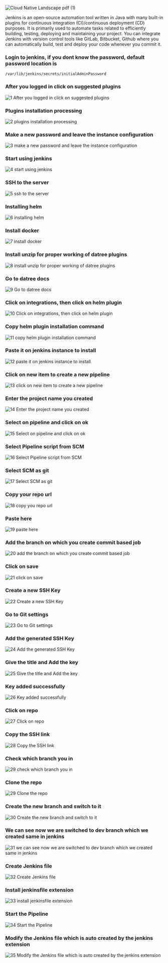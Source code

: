 ![Cloud Native Landscape pdf (1)](https://user-images.githubusercontent.com/58173938/206695665-83f9aac5-bcd2-462f-91a3-f1d30edab108.jpg)

Jenkins is an open-source automation tool written in Java with many built-in plugins for continuous integration (CI)/continuous deployment (CD) purposes. It is primarily used to automate tasks related to efficiently building, testing, deploying and maintaining your project. You can integrate Jenkins with version control tools like GitLab, Bitbucket, Github where you can automatically build, test and deploy your code whenever you commit it.

### Login to jenkins, if you dont know the password, default password location is 

```
/var/lib/jenkins/secrets/initialAdminPassword 
```

### After you logged in click on suggested plugins

![1 After you logged in click on suggested plugins](https://user-images.githubusercontent.com/58173938/206697444-61c32dbc-5bf2-4538-b625-a02b312a0756.png)

### Plugins installation processing

 ![2 plugins installation processing](https://user-images.githubusercontent.com/58173938/206697549-f9d1b36b-9565-4f7f-bfaa-6c2b2a5f99cb.png)

### Make a new password and leave the instance configuration

![3 make a new password and leave the instance configuration](https://user-images.githubusercontent.com/58173938/206697656-dffc1301-154a-4e00-8f09-3860176fb6a9.png)

### Start using jenkins

![4 start using jenkins](https://user-images.githubusercontent.com/58173938/206698509-c5c57e76-9b85-4ca3-8aaa-14ce8bf75f1b.png)

### SSH to the server

![5 ssh to the server](https://user-images.githubusercontent.com/58173938/206698625-72be29c0-eb65-46b7-92f7-f47d67b37966.png)

### Installing helm

![6 installing helm](https://user-images.githubusercontent.com/58173938/206698735-b0f88b81-afe9-4e80-9c5a-263fa707575b.png)

### Install docker

![7 install docker](https://user-images.githubusercontent.com/58173938/206698944-c0c688c1-7998-43e8-9e7a-b730a8711de4.png)

### Install unzip for proper working of datree plugins

![8 install unzip for proper working of datree plugins](https://user-images.githubusercontent.com/58173938/206699066-8321d82a-e7c1-4f6e-bc41-cbdd5f9d82d8.png)

### Go to datree docs

![9 Go to datree docs](https://user-images.githubusercontent.com/58173938/206699144-c8f72ef3-0827-4113-bb66-2061e5f18329.png)

### Click on integrations, then click on helm plugin

![10 Click on integrations, then click on helm plugin](https://user-images.githubusercontent.com/58173938/206699250-9086dc1f-56e5-46f5-adb4-1fe86c69a80d.png)

### Copy helm plugin installation command

![11 copy helm plugin installation command](https://user-images.githubusercontent.com/58173938/206699309-3553d71c-c93e-45ef-9975-529060d38dc9.png)

### Paste it on jenkins instance to install

![12 paste it on jenkins instance to install](https://user-images.githubusercontent.com/58173938/206699415-2e3b01b8-5eca-4bad-a456-f6671166f9db.png)

### Click on new item to create a new pipeline

![13 click on new item to create a new pipeline](https://user-images.githubusercontent.com/58173938/206699476-c3372766-e1e6-4765-bf37-c71d413b0142.png)

### Enter the project name you created

![14 Enter the project name you created](https://user-images.githubusercontent.com/58173938/206699553-1eae26c1-33f8-4243-a09d-6cf6134f3725.png)

### Select on pipeline and click on ok

![15 Select on pipeline and click on ok](https://user-images.githubusercontent.com/58173938/206699663-b820020b-3770-44c2-99ff-3a6e0ae5b8e4.png)

### Select Pipeline script from SCM

![16 Select Pipeline script from SCM](https://user-images.githubusercontent.com/58173938/206699791-13ec6f19-c09d-4416-ab10-1f845f886ce9.png)

### Select SCM as git

![17 Select SCM as git](https://user-images.githubusercontent.com/58173938/206699909-b1a07829-5c9b-4e4a-9eee-e16a7b9f6d01.png)

### Copy your repo url

![18 copy you repo url](https://user-images.githubusercontent.com/58173938/206700008-928e3665-1fd6-4fad-bddf-de962139b1fb.png)

### Paste here

![19 paste here](https://user-images.githubusercontent.com/58173938/206700129-0ad1aa2c-4413-4e32-b5b5-1d6c0aeb2327.png)

### Add the branch on which you create commit based job

![20 add the branch on which you create commit based job](https://user-images.githubusercontent.com/58173938/206700234-df2d4a61-40ba-42fd-96d3-78f42d46aed2.png)

### Click on save

![21 click on save](https://user-images.githubusercontent.com/58173938/206700339-203c7934-af0a-4579-86c4-9e6523f1cb33.png)

### Create a new SSH Key

![22 Create a new SSH Key](https://user-images.githubusercontent.com/58173938/206700480-6a9441a5-474a-43e8-b1e5-f63853b79bfa.png)

### Go to Git settings

![23 Go to Git settings](https://user-images.githubusercontent.com/58173938/206700533-d88619b2-40c5-4210-b5b8-197b244998d6.png)

### Add the generated SSH Key

![24 Add the generated SSH Key](https://user-images.githubusercontent.com/58173938/206700638-b80a069e-b628-4a0b-ba65-f122be4af6b4.png)

### Give the title and Add the key

![25 Give the title and Add the key](https://user-images.githubusercontent.com/58173938/206700736-60b97811-6b82-4ac2-809e-54eaab2fb81f.png)

### Key added successfully

![26 Key added successfully](https://user-images.githubusercontent.com/58173938/206700838-9cdf2aaa-4b21-413b-a304-d2f0e46446bc.png)

### Click on repo

![27 Click on repo](https://user-images.githubusercontent.com/58173938/206700912-df156fb7-1553-498e-9cb3-6bbceb73710e.png)

### Copy the SSH link

![28 Copy the SSH link](https://user-images.githubusercontent.com/58173938/206701023-fbf920f3-10ee-439d-87ac-9db65bc7af2f.png)

### Check which branch you in

![29 check which branch you in](https://user-images.githubusercontent.com/58173938/206701064-feff4f8f-c3aa-4824-a5ac-53564a7e3512.png)

### Clone the repo

![29 Clone the repo](https://user-images.githubusercontent.com/58173938/206701188-ac06a809-7499-45d8-9eb6-cd75b607114d.png)

### Create the new branch and switch to it

![30 Create the new branch and switch to it](https://user-images.githubusercontent.com/58173938/206701305-5e77b18d-bd44-485e-9fd8-b4bb6e644f1e.png)

### We can see now we are switched to dev branch which we created same in jenkins

![31 we can see now we are switched to dev branch which we created same in jenkins](https://user-images.githubusercontent.com/58173938/206701375-59b291bb-c119-4022-a42c-ab9805379183.png)

### Create Jenkins file

![32 Create Jenkins file](https://user-images.githubusercontent.com/58173938/206701481-c91b56bb-e8bd-47e1-bfaf-cdfdd132cf3c.png)

### Install jenkinsfile extension

![33 install jenkinsfile extension](https://user-images.githubusercontent.com/58173938/206701537-2d2c4e91-3afd-49ee-873a-1c791372e5ba.png)

### Start the Pipeline

![34 Start the Pipeline](https://user-images.githubusercontent.com/58173938/206701633-064565b4-c67a-45a4-8041-c11f9b55f4cd.png)

### Modify the Jenkins file which is auto created by the jenkins extension

![35 Modify the Jenkins file which is auto created by the jenkins extension](https://user-images.githubusercontent.com/58173938/206701714-01dcf2c6-a1ad-43f9-8a4c-5d9c0937a65a.png)

### 
